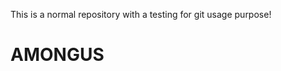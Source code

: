 This is a normal repository with a testing for git usage purpose!




































































# AMONGUS

